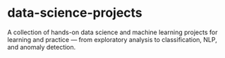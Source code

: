 # data-science-projects
A collection of hands-on data science and machine learning projects for learning and practice — from exploratory analysis to classification, NLP, and anomaly detection.
